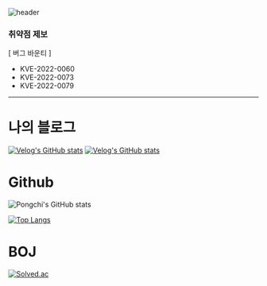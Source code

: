![header](https://capsule-render.vercel.app/api?type=rounded&color=gradient&text=%20Pongchi%20&height=300&fontSize=100&textBg=true)

### 취약점 제보
[ 버그 바운티 ]

- KVE-2022-0060
- KVE-2022-0073
- KVE-2022-0079

------------
# 나의 블로그
[![Velog's GitHub stats](https://velog-readme-stats.vercel.app/api/badge?name=pongchi)](https://velog.io/@pongchi) 
[![Velog's GitHub stats](https://velog-readme-stats.vercel.app/api?name=pongchi)](https://velog.io/@pongchi)

# Github
![Pongchi's GitHub stats](https://github-readme-stats.vercel.app/api?username=Pongchi&show_icons=true&theme=radical)

[![Top Langs](https://github-readme-stats.vercel.app/api/top-langs/?username=Pongchi)](https://github.com/Pongchi/github-readme-stats)

# BOJ
[![Solved.ac](http://mazassumnida.wtf/api/generate_badge?boj=jwj1219j)](https://solved.ac/profile/jwj1219j)
